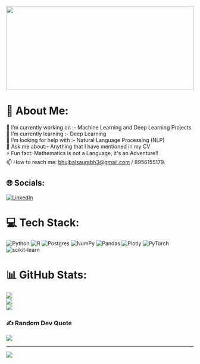 <a href="#"><img width="100%" height="225" src="https://humanativaspa.it/wp-content/uploads/2021/05/HN_machine_learning_ist.jpg" height="75px"/></a>

# 💫 About Me:
🔭 I’m currently working on :- Machine Learning and Deep Learning Projects<br>🌱 I’m currently learning :- Deep Learning<br>🤔 I’m looking for help with :- Natural Language Processing (NLP)<br>💬 Ask me about:- Anything that I have mentioned in my CV<br>⚡ Fun fact: Mathematics is not a Language, it's an Adventure!!<br>📫 How to reach me: bhujbalsaurabh3@gmail.com / 8956155179.<br>


## 🌐 Socials:
[![LinkedIn](https://img.shields.io/badge/LinkedIn-%230077B5.svg?logo=linkedin&logoColor=white)](https://linkedin.com/in/SaurabhBhujbal) 

# 💻 Tech Stack:
![Python](https://img.shields.io/badge/python-3670A0?style=for-the-badge&logo=python&logoColor=ffdd54) ![R](https://img.shields.io/badge/r-%23276DC3.svg?style=for-the-badge&logo=r&logoColor=white) ![Postgres](https://img.shields.io/badge/postgres-%23316192.svg?style=for-the-badge&logo=postgresql&logoColor=white) ![NumPy](https://img.shields.io/badge/numpy-%23013243.svg?style=for-the-badge&logo=numpy&logoColor=white) ![Pandas](https://img.shields.io/badge/pandas-%23150458.svg?style=for-the-badge&logo=pandas&logoColor=white) ![Plotly](https://img.shields.io/badge/Plotly-%233F4F75.svg?style=for-the-badge&logo=plotly&logoColor=white) ![PyTorch](https://img.shields.io/badge/PyTorch-%23EE4C2C.svg?style=for-the-badge&logo=PyTorch&logoColor=white) ![scikit-learn](https://img.shields.io/badge/scikit--learn-%23F7931E.svg?style=for-the-badge&logo=scikit-learn&logoColor=white)
# 📊 GitHub Stats:
![](https://github-readme-stats.vercel.app/api?username=GoPlusUltra&theme=dark&hide_border=false&include_all_commits=true&count_private=true)<br/>
![](https://github-readme-streak-stats.herokuapp.com/?user=GoPlusUltra&theme=dark&hide_border=false)<br/>
![](https://github-readme-stats.vercel.app/api/top-langs/?username=GoPlusUltra&theme=dark&hide_border=false&include_all_commits=true&count_private=true&layout=compact)

### ✍️ Random Dev Quote
![](https://quotes-github-readme.vercel.app/api?type=horizontal&theme=dark)

---
[![](https://visitcount.itsvg.in/api?id=GoPlusUltra&icon=0&color=0)](https://visitcount.itsvg.in)

